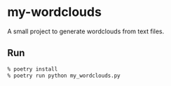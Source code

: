 # my-wordclouds

A small project to generate wordclouds from text files.

## Run

```bash
% poetry install
% poetry run python my_wordclouds.py
```
